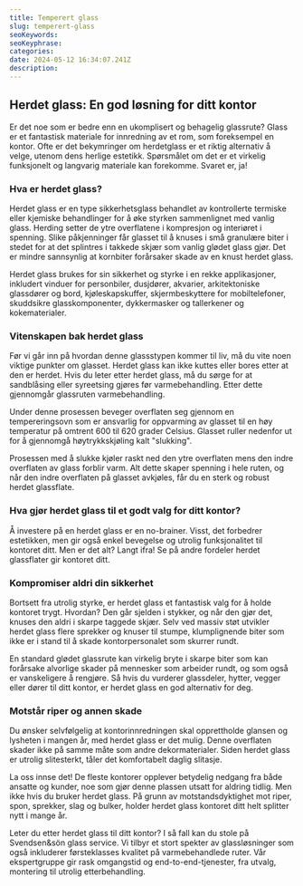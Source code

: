 ```yaml
---
title: Temperert glass
slug: temperert-glass
seoKeywords: 
seoKeyphrase: 
categories: 
date: 2024-05-12 16:34:07.241Z 
description: 
---
```


## Herdet glass: En god løsning for ditt kontor

Er det noe som er bedre enn en ukomplisert og behagelig glassrute? Glass er et fantastisk materiale for innredning av et rom, som foreksempel en kontor. Ofte er det bekymringer om herdetglass er et riktig alternativ å velge, utenom dens herlige estetikk. Spørsmålet om det er et virkelig funksjonelt og langvarig materiale kan forekomme. Svaret er, ja!



### Hva er herdet glass?

Herdet glass er en type sikkerhetsglass behandlet av kontrollerte termiske eller kjemiske behandlinger for å øke styrken sammenlignet med vanlig glass. Herding setter de ytre overflatene i kompresjon og interiøret i spenning. Slike påkjenninger får glasset til å knuses i små granulære biter i stedet for at det splintres i takkede skjær som vanlig glødet glass gjør. Det er mindre sannsynlig at kornbiter forårsaker skade av en knust herdet glass.

Herdet glass brukes for sin sikkerhet og styrke i en rekke applikasjoner, inkludert vinduer for personbiler, dusjdører, akvarier, arkitektoniske glassdører og bord, kjøleskapskuffer, skjermbeskyttere for mobiltelefoner, skuddsikre glasskomponenter, dykkermasker og tallerkener og kokematerialer.

### Vitenskapen bak herdet glass

Før vi går inn på hvordan denne glassstypen kommer til liv, må du vite noen viktige punkter om glasset. Herdet glass kan ikke kuttes eller bores etter at den er herdet. Hvis du leter etter herdet glass, må du sørge for at sandblåsing eller syreetsing gjøres før varmebehandling. Etter dette gjennomgår glassruten varmebehandling.

Under denne prosessen beveger overflaten seg gjennom en tempereringsovn som er ansvarlig for oppvarming av glasset til en høy temperatur på omtrent 600 til 620 grader Celsius. Glasset ruller nedenfor ut for å gjennomgå høytrykkskjøling kalt "slukking".

Prosessen med å slukke kjøler raskt ned den ytre overflaten mens den indre overflaten av glass forblir varm. Alt dette skaper spenning i hele ruten, og når den indre overflaten på glasset avkjøles, får du en sterk og robust herdet glassflate.

### Hva gjør herdet glass til et godt valg for ditt kontor?

Å investere på en herdet glass er en no-brainer. Visst, det forbedrer estetikken, men gir også enkel bevegelse og utrolig funksjonalitet til kontoret ditt. Men er det alt? Langt ifra! Se på andre fordeler herdet glassflater gir kontoret ditt.

### Kompromiser aldri din sikkerhet

Bortsett fra utrolig styrke, er herdet glass et fantastisk valg for å holde kontoret trygt. Hvordan? Den går sjelden i stykker, og når den gjør det, knuses den aldri i skarpe taggede skjær. Selv ved massiv støt utvikler herdet glass flere sprekker og knuser til stumpe, klumplignende biter som ikke er i stand til å skade kontorpersonalet som skurrer rundt.

En standard glødet glassrute kan virkelig bryte i skarpe biter som kan forårsake alvorlige skader på mennesker som arbeider rundt, og som også er vanskeligere å rengjøre. Så hvis du vurderer glassdeler, hytter, vegger eller dører til ditt kontor, er herdet glass en god alternativ for deg.

### Motstår riper og annen skade

Du ønsker selvfølgelig at kontorinnredningen skal opprettholde glansen og lysheten i mangen år, med herdet glass er det mulig. Denne overflaten skader ikke på samme måte som andre dekormaterialer. Siden herdet glass er utrolig slitesterkt, tåler det komfortabelt daglig slitasje.

La oss innse det! De fleste kontorer opplever betydelig nedgang fra både ansatte og kunder, noe som gjør denne plassen utsatt for aldring tidlig. Men ikke hvis du bruker herdet glass. På grunn av motstandsdyktighet mot riper, spon, sprekker, slag og bulker, holder herdet glass kontoret ditt helt splitter nytt i mange år.

Leter du etter herdet glass til ditt kontor? I så fall kan du stole på Svendsen&sön glass service. Vi tilbyr et stort spekter av glassløsninger som også inkluderer førsteklasses kvalitet på varmebehandlede ruter. Vår ekspertgruppe gir rask omgangstid og end-to-end-tjenester, fra utvalg, montering til utrolig etterbehandling.
